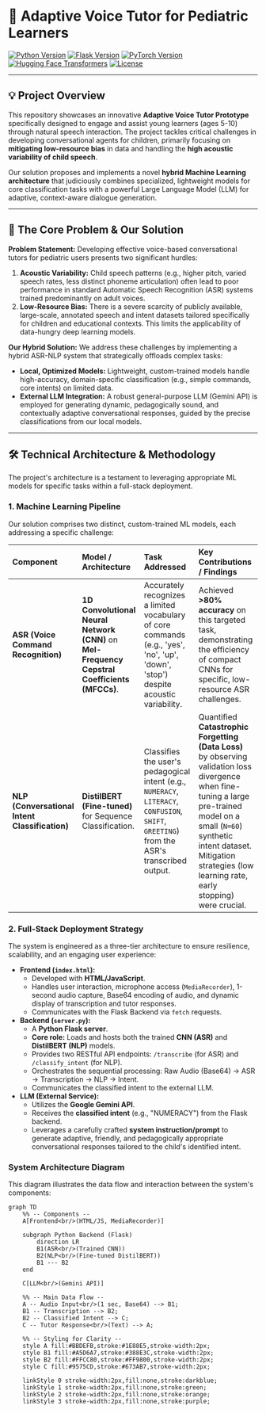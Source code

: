 # 🚀 Adaptive Voice Tutor for Pediatric Learners

[![Python Version](https://img.shields.io/badge/python-3.9%2B-blue)](https://www.python.org/)
[![Flask Version](https://img.shields.io/badge/flask-2.x-green)](https://flask.palletsprojects.com/)
[![PyTorch Version](https://img.shields.io/badge/pytorch-2.x-red)](https://pytorch.org/)
[![Hugging Face Transformers](https://img.shields.io/badge/transformers-4.x-orange)](https://huggingface.co/docs/transformers/index)
[![License](https://img.shields.io/badge/license-MIT-lightgrey)](LICENSE)

---

## 💡 Project Overview

This repository showcases an innovative **Adaptive Voice Tutor Prototype** specifically designed to engage and assist young learners (ages 5-10) through natural speech interaction. The project tackles critical challenges in developing conversational agents for children, primarily focusing on **mitigating low-resource bias** in data and handling the **high acoustic variability of child speech**.

Our solution proposes and implements a novel **hybrid Machine Learning architecture** that judiciously combines specialized, lightweight models for core classification tasks with a powerful Large Language Model (LLM) for adaptive, context-aware dialogue generation.

---

## 🎯 The Core Problem & Our Solution

**Problem Statement:**
Developing effective voice-based conversational tutors for pediatric users presents two significant hurdles:
1.  **Acoustic Variability:** Child speech patterns (e.g., higher pitch, varied speech rates, less distinct phoneme articulation) often lead to poor performance in standard Automatic Speech Recognition (ASR) systems trained predominantly on adult voices.
2.  **Low-Resource Bias:** There is a severe scarcity of publicly available, large-scale, annotated speech and intent datasets tailored specifically for children and educational contexts. This limits the applicability of data-hungry deep learning models.

**Our Hybrid Solution:**
We address these challenges by implementing a hybrid ASR-NLP system that strategically offloads complex tasks:
* **Local, Optimized Models:** Lightweight, custom-trained models handle high-accuracy, domain-specific classification (e.g., simple commands, core intents) on limited data.
* **External LLM Integration:** A robust general-purpose LLM (Gemini API) is employed for generating dynamic, pedagogically sound, and contextually adaptive conversational responses, guided by the precise classifications from our local models.

---

## 🛠️ Technical Architecture & Methodology

The project's architecture is a testament to leveraging appropriate ML models for specific tasks within a full-stack deployment.

### 1. Machine Learning Pipeline

Our solution comprises two distinct, custom-trained ML models, each addressing a specific challenge:

| Component | Model / Architecture | Task Addressed | Key Contributions / Findings |
| :-------- | :------------------- | :------------- | :---------------------------- |
| **ASR (Voice Command Recognition)** | **1D Convolutional Neural Network (CNN)** on **Mel-Frequency Cepstral Coefficients (MFCCs)**. | Accurately recognizes a limited vocabulary of core commands (e.g., 'yes', 'no', 'up', 'down', 'stop') despite acoustic variability. | Achieved **>80% accuracy** on this targeted task, demonstrating the efficiency of compact CNNs for specific, low-resource ASR challenges. |
| **NLP (Conversational Intent Classification)** | **DistilBERT (Fine-tuned)** for Sequence Classification. | Classifies the user's pedagogical intent (e.g., `NUMERACY`, `LITERACY`, `CONFUSION`, `SHIFT`, `GREETING`) from the ASR's transcribed output. | Quantified **Catastrophic Forgetting (Data Loss)** by observing validation loss divergence when fine-tuning a large pre-trained model on a small (`N=60`) synthetic intent dataset. Mitigation strategies (low learning rate, early stopping) were crucial. |

### 2. Full-Stack Deployment Strategy

The system is engineered as a three-tier architecture to ensure resilience, scalability, and an engaging user experience:

* **Frontend (`index.html`):**
    * Developed with **HTML/JavaScript**.
    * Handles user interaction, microphone access (`MediaRecorder`), 1-second audio capture, Base64 encoding of audio, and dynamic display of transcription and tutor responses.
    * Communicates with the Flask Backend via `fetch` requests.
* **Backend (`server.py`):**
    * A **Python Flask server**.
    * **Core role:** Loads and hosts both the trained **CNN (ASR)** and **DistilBERT (NLP)** models.
    * Provides two RESTful API endpoints: `/transcribe` (for ASR) and `/classify_intent` (for NLP).
    * Orchestrates the sequential processing: Raw Audio (Base64) $\rightarrow$ ASR $\rightarrow$ Transcription $\rightarrow$ NLP $\rightarrow$ Intent.
    * Communicates the classified intent to the external LLM.
* **LLM (External Service):**
    * Utilizes the **Google Gemini API**.
    * Receives the **classified intent** (e.g., "NUMERACY") from the Flask backend.
    * Leverages a carefully crafted **system instruction/prompt** to generate adaptive, friendly, and pedagogically appropriate conversational responses tailored to the child's identified intent.

### System Architecture Diagram

This diagram illustrates the data flow and interaction between the system's components:

```mermaid
graph TD
    %% -- Components --
    A[Frontend<br/>(HTML/JS, MediaRecorder)]
    
    subgraph Python Backend (Flask)
        direction LR
        B1(ASR<br/>(Trained CNN))
        B2(NLP<br/>(Fine-tuned DistilBERT))
        B1 --- B2
    end
    
    C[LLM<br/>(Gemini API)]

    %% -- Main Data Flow --
    A -- Audio Input<br/>(1 sec, Base64) --> B1;
    B1 -- Transcription --> B2;
    B2 -- Classified Intent --> C;
    C -- Tutor Response<br/>(Text) --> A;

    %% -- Styling for Clarity --
    style A fill:#BBDEFB,stroke:#1E88E5,stroke-width:2px;
    style B1 fill:#A5D6A7,stroke:#388E3C,stroke-width:2px;
    style B2 fill:#FFCC80,stroke:#FF9800,stroke-width:2px;
    style C fill:#9575CD,stroke:#673AB7,stroke-width:2px;
    
    linkStyle 0 stroke-width:2px,fill:none,stroke:darkblue;
    linkStyle 1 stroke-width:2px,fill:none,stroke:green;
    linkStyle 2 stroke-width:2px,fill:none,stroke:orange;
    linkStyle 3 stroke-width:2px,fill:none,stroke:purple;
